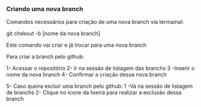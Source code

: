 ### Criando uma nova branch

Comandos necessários para criação de uma nova branch via termainal:

git chekout -b [nome da nova branch]

Este comando  vai criar e já trocar para uma nova branch

Para criar a branch pelo github:

1- Acessar o repositório
2- Ir na sessão de listagem das branchs
3 -Inserir o nome da nova branch
4- Confirmar a criação dessa nova branch

5- Caso queira excluir uma branch pelo github:
1 -Vá na sessão de listagem de branchs
2- Clique no ícone da lixeira para realizar a exclusão dessa branch
